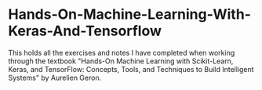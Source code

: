 # Hands-On-Machine-Learning-With-Keras-And-Tensorflow
This holds all the exercises and notes I have completed when working through the textbook "Hands-On Machine Learning with Scikit-Learn, Keras, and TensorFlow: Concepts, Tools, and Techniques to Build Intelligent Systems" by Aurelien Geron.
